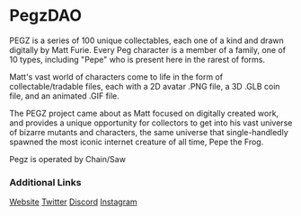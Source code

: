 # PegzDAO

PEGZ is a series of 100 unique collectables, each one of a kind and drawn digitally by Matt Furie. Every Peg character is a member of a family, one of 10 types, including "Pepe" who is present here in the rarest of forms.

Matt's vast world of characters come to life in the form of collectable/tradable files, each with a 2D avatar .PNG file, a 3D .GLB coin file, and an animated .GIF file.

The PEGZ project came about as Matt focused on digitally created work, and provides a unique opportunity for collectors to get into his vast universe of bizarre mutants and characters, the same universe that single-handledly spawned the most iconic internet creature of all time, Pepe the Frog.


Pegz is operated by Chain/Saw

### Additional Links

[Website](https://www.pegz.fun/)
[Twitter](https://twitter.com/Matt_Furie)
[Discord](https://discord.com/invite/aXQqKxKggh)
[Instagram](https://www.instagram.com/pegzpegzpegz)